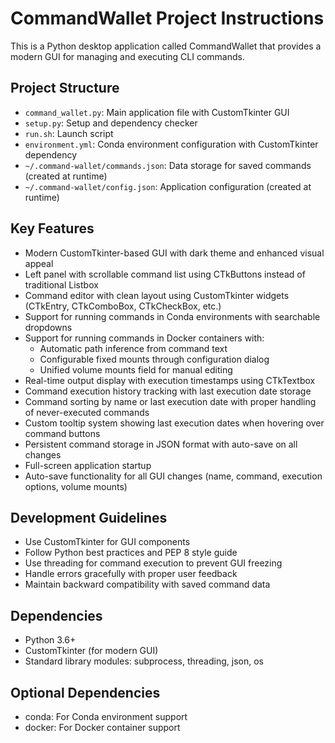 <!-- Use this file to provide workspace-specific custom instructions to Copilot. For more details, visit https://code.visualstudio.com/docs/copilot/copilot-customization#_use-a-githubcopilotinstructionsmd-file -->

# CommandWallet Project Instructions

This is a Python desktop application called CommandWallet that provides a modern GUI for managing and executing CLI commands.

## Project Structure
- `command_wallet.py`: Main application file with CustomTkinter GUI
- `setup.py`: Setup and dependency checker
- `run.sh`: Launch script
- `environment.yml`: Conda environment configuration with CustomTkinter dependency
- `~/.command-wallet/commands.json`: Data storage for saved commands (created at runtime)
- `~/.command-wallet/config.json`: Application configuration (created at runtime)

## Key Features
- Modern CustomTkinter-based GUI with dark theme and enhanced visual appeal
- Left panel with scrollable command list using CTkButtons instead of traditional Listbox
- Command editor with clean layout using CustomTkinter widgets (CTkEntry, CTkComboBox, CTkCheckBox, etc.)
- Support for running commands in Conda environments with searchable dropdowns
- Support for running commands in Docker containers with:
  - Automatic path inference from command text
  - Configurable fixed mounts through configuration dialog
  - Unified volume mounts field for manual editing
- Real-time output display with execution timestamps using CTkTextbox
- Command execution history tracking with last execution date storage
- Command sorting by name or last execution date with proper handling of never-executed commands
- Custom tooltip system showing last execution dates when hovering over command buttons
- Persistent command storage in JSON format with auto-save on all changes
- Full-screen application startup
- Auto-save functionality for all GUI changes (name, command, execution options, volume mounts)

## Development Guidelines
- Use CustomTkinter for GUI components
- Follow Python best practices and PEP 8 style guide
- Use threading for command execution to prevent GUI freezing
- Handle errors gracefully with proper user feedback
- Maintain backward compatibility with saved command data

## Dependencies
- Python 3.6+
- CustomTkinter (for modern GUI)
- Standard library modules: subprocess, threading, json, os

## Optional Dependencies
- conda: For Conda environment support
- docker: For Docker container support
